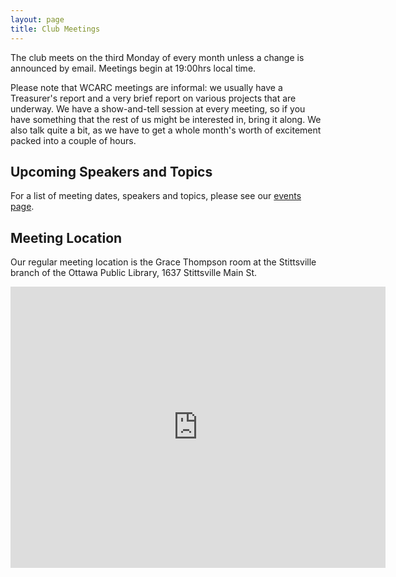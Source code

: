 ```yaml
---
layout: page
title: Club Meetings
---
```


The club meets on the third Monday of every month unless a change is
announced by email. Meetings begin at 19:00hrs local time.

Please note that WCARC meetings are informal: we usually have a
Treasurer's report and a very brief report on various projects that are
underway. We have a show-and-tell session at every meeting, so if you have
something that the rest of us might be interested in, bring it along. We also
talk quite a bit, as we have to get a whole month's worth of excitement packed
into a couple of hours.

## Upcoming Speakers and Topics

For a list of meeting dates, speakers and topics, please see our
[events page](events.html).

## Meeting Location

Our regular meeting location is the Grace Thompson room at the Stittsville
branch of the Ottawa Public Library, 1637 Stittsville Main St.

<iframe src="https://www.google.com/maps/embed?pb=!1m18!1m12!1m3!1d2808.4737857246305!2d-75.92099774882787!3d45.25843265506816!2m3!1f0!2f0!3f0!3m2!1i1024!2i768!4f13.1!3m3!1m2!1s0x40551f2469b77e29%3A0xa48c9ae33d30490f!2sPretty+Street+Community+Centre!5e0!3m2!1sen!2sca!4v1566386677746!5m2!1sen!2sca" width="600" height="450" frameborder="0" style="border:0" allowfullscreen></iframe>
